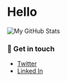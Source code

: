 # Hello

![My GitHub Stats](https://github-readme-stats.vercel.app/api?username=geektortoise&count_private=true&theme=vue&include_all_commits=true&show_owner=true&show_icons=true)

### 💬 Get in touch

- [Twitter](https://twitter.com/TheGeekTortoise)
- [Linked In](https://www.linkedin.com/in/renaud-hoyoux-5509255a/)
